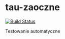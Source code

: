 # tau-zaoczne

[![Build Status](https://travis-ci.org/pantadeusz/tau-zaoczne.svg?branch=master)](https://travis-ci.org/pantadeusz/tau-zaoczne)

Testowanie automatyczne
